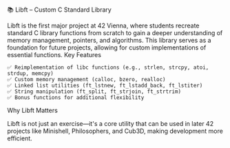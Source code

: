 📚 Libft – Custom C Standard Library

Libft is the first major project at 42 Vienna, where students recreate standard C library functions from scratch to gain a deeper understanding of memory management, pointers, and algorithms. This library serves as a foundation for future projects, allowing for custom implementations of essential functions.
Key Features

    ✅ Reimplementation of libc functions (e.g., strlen, strcpy, atoi, strdup, memcpy)
    ✅ Custom memory management (calloc, bzero, realloc)
    ✅ Linked list utilities (ft_lstnew, ft_lstadd_back, ft_lstiter)
    ✅ String manipulation (ft_split, ft_strjoin, ft_strtrim)
    ✅ Bonus functions for additional flexibility

Why Libft Matters

Libft is not just an exercise—it's a core utility that can be used in later 42 projects like Minishell, Philosophers, and Cub3D, making development more efficient.
